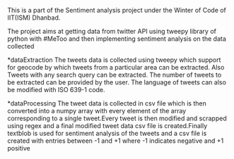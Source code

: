 This is a part of the Sentiment analysis project under the Winter of Code of IIT(ISM) Dhanbad.

The project aims at getting data from twitter API using tweepy library of python with #MeToo and then implementing sentiment analysis on the data collected

*dataExtraction
The tweets data is collected using tweepy which support for geocode by which tweets from a particular area can be extracted.
Also Tweets with any search query can be extracted.
The number of tweets to be extracted can be provided by the user.
The language of tweets can also be modified with ISO 639-1 code.


*dataProcessing
The tweet data is collected in csv file which is then converted into a numpy array with every element of the array corresponding to a single tweet.Every tweet is then modified and scrapped using regex and a final modified tweet data csv file is created.Finally textblob is used for sentiment analysis of the tweets and a csv file is created with entries between -1 and +1 where -1 indicates negative and +1 positive
